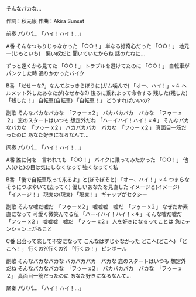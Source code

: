 そんなバカな…

作詞：秋元康
作曲：Akira Sunset

前奏
パパパ…
「ハイ！ハイ！…」 

A番
そんなつもりじゃなかった 「○○！」 
単なる好奇心だった 「○○！」 
地元一(じもといち)　悪い奴だと
聞いていたからね
話のたねに…

ずっと遠くから見てた 「○○！」 
トラブルを避けてたのに 「○○！」 
自転車がパンクした時
通りかかったバイク

B番
「だせーな?」なんてぶっきらぼうに(ガム噛んで) 「オー、ハイ！」×４ 
ヘルメット外したあなたが(なぜかな?)
後ろに乗れよって命令する
残した(残した) 「残した！」
自転車(自転車) 「自転車！」
どうすればいいの?

副歌
そんなバカなバカな　「フゥー x２」
バカバカバカ　バカな　「フゥー x２」
恋のスタートはいつも
想定外だね 「ハーイハイ！ハイ！×４」 
そんなバカなバカな　「フゥー x２」
バカバカバカ　バカな　「フゥー x２」
真面目一筋だったのに
あなた好きになるなんて…

间奏
パパパ…
「ハイ！ハイ！…」 

A番
誰に何を　言われても 「○○！」 
バイクに乗ってみたかった 「○○！」 
他人(ひと)の目は気にしなくなって
強くなってく私

B番
「後で自転車取って来るよ」と(ぼそぼそと) 「オー、ハイ！」×４ 
つまらなそうにつぶやいて(去ってく)
優しいあなたを見直した
イメージと(イメージ) 「イメージ！」
現実の(現実) 「現実！」
ギャップがセクシー

副歌
そんな嘘だ嘘だ　「フゥー x２」
嘘嘘嘘　嘘だ　「フゥー x２」
なぜだか素直になって
可愛く微笑んでる私 「ハーイハイ！ハイ！×４」 
そんな嘘だ嘘だ　「フゥー x２」
嘘嘘嘘　嘘だ　「フゥー x２」
人を好きになるってことは
急にテンション上がること

C番
出会って恋して不安になって
こんなはずじゃなかった
どこへ(どこへ) 「どこへ！」
行くの?(行くの?) 「行くの！」
ピンボール

副歌
そんなバカなバカな
バカバカバカ　バカな
恋のスタートはいつも
想定外だね
そんなバカなバカな　「フゥー x２」
バカバカバカ　バカな　「フゥー x２」
真面目一筋だったのに
あなた好きになるなんて…

尾奏
パパパ…
「ハイ！ハイ！…」 